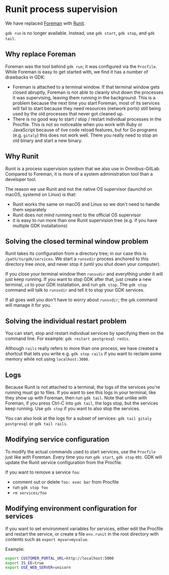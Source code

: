 # Runit process supervision

We have replaced
[Foreman](https://github.com/ddollar/foreman) with [Runit](http://smarden.org/runit/).

`gdk run` is no longer available. Instead, use `gdk start`, `gdk stop`,
and `gdk tail`.

## Why replace Foreman

Foreman was the tool behind `gdk run`; it was configured via the
`Procfile`. While Foreman is easy to get started with, we find it has a
number of drawbacks in GDK:

-  Foreman is attached to a terminal window. If that terminal window
    gets closed abruptly, Foreman is not able to cleanly shut down the
    processes it was supervising, leaving them running in the
    background. This is a problem because the next time you start
    Foreman, most of its services will fail to start because they need
    resources (network ports) still being used by the old processes that
    never got cleaned up.
-  There is no good way to start / stop / restart individual processes
    in the Procfile. This is not so noticeable when you work with Ruby
    or JavaScript because of live code reload features, but for Go
    programs (e.g. `gitaly`) this does not work well. There you really
    need to stop an old binary and start a new binary.

## Why Runit

Runit is a process supervision system that we also use in
Omnibus-GitLab. Compared to Foreman, it is more of a system
administration tool than a developer tool.

The reason we use Runit and not the native OS supervisor (launchd on
macOS, systemd on Linux) is that:

-   Runit works the same on macOS and Linux so we don't need to handle
    them separately
-   Runit does not mind running next to the official OS supervisor
-   it is easy to run more than one Runit supervision tree (e.g. if you
    have multiple GDK installations)

## Solving the closed terminal window problem

Runit takes its configuration from a directory tree; in our case this is
`/path/to/gdk/services`. We start a `runsvdir` process
anchored to this directory tree once, and never stop it (until you shut
down your computer).

If you close your terminal window then `runsvdir` and everything under
it will just keep running. If you want to stop GDK after that, just
create a new terminal, `cd` to your GDK installation, and run
`gdk stop`. The `gdk stop` command will talk to `runsvdir` and tell it
to stop your GDK services.

If all goes well you don't have to worry about `runsvdir`; the `gdk`
command will manage it for you.

## Solving the individual restart problem

You can start, stop and restart individual services by specifying them
on the command line. For example: `gdk restart postgresql redis`.

Although `rails` really refers to more than one process, we have created
a shortcut that lets you write e.g. `gdk stop rails` if you want to
reclaim some memory while not using `localhost:3000`.

## Logs

Because Runit is not attached to a terminal, the logs of the services
you're running must go to files. If you want to see this logs in your
terminal, like they show up with Foreman, then run `gdk tail`. Note that
unlike with Foreman, if you press Ctrl-C into `gdk tail`, the logs stop,
but the services keep running. Use `gdk stop` if you want to also stop
the services.

You can also look at the logs for a subset of services:
`gdk tail gitaly postgresql` or `gdk tail rails`.

## Modifying service configuration

To modify the actual commands used to start services, use the `Procfile`
just like with Foreman. Every time you run `gdk start`, `gdk stop` etc.
GDK will update the Runit service configuration from the Procfile.

If you want to remove a service `foo`:

-   comment out or delete `foo: exec bar` from Procfile
-   run `gdk stop foo`
-   `rm services/foo`

## Modifying environment configuration for services

If you want to set environment variables for services, either edit the
Procfile and restart the service, or create a file `env.runit` in the root directory with contents such as `export myvar=myvalue`.

Example:

```bash
export CUSTOMER_PORTAL_URL=http://localhost:5000
export IS_EE=true
export USE_WEB_SERVER=unicorn
```
